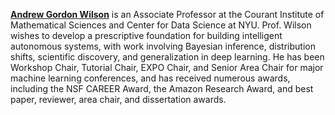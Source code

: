 [**Andrew Gordon Wilson**](https://cims.nyu.edu/~andrewgw/) is an Associate Professor at the Courant Institute of Mathematical Sciences and Center for Data Science at NYU. Prof. Wilson wishes to develop a prescriptive foundation for building intelligent autonomous systems, with work involving Bayesian inference, distribution shifts, scientific discovery, and generalization in deep learning. He has been Workshop Chair, Tutorial Chair, EXPO Chair, and Senior Area Chair for major machine learning conferences, and has received numerous awards, including the NSF CAREER Award, the Amazon Research Award, and best paper, reviewer, area chair, and dissertation awards.